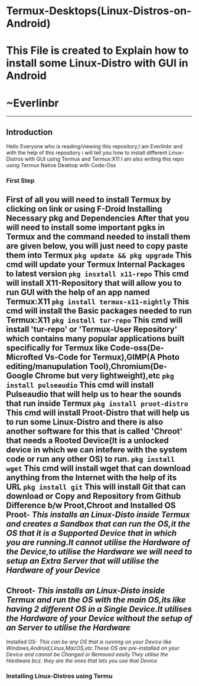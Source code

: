 # Termux-Desktops(Linux-Distros-on-Android)
# This File is created to Explain how to install some Linux-Distro with GUI in Android
#                                                                              ~Everlinbr
---                     
## Introduction          
Hello Everyone who is reading/viewing this repository,I am Everlinbr
and with the help of this repository i will tell you how to install different
Linux-Distros with GUI using Termux and Termux:X11
I am also writing this repo using Termux Native Desktop with Code-Oss
### First Step
First of all you will need to install Termux by clicking on link or using F-Droid
**Installing Necessary pkg and Dependencies**
After that you will need to install some important pgks in Termux and the command needed to install them are given below, you will just need to copy paste them into Termux
   `pkg update && pkg upgrade`
This cmd will update your Termux Internal Packages to latest version
   `pkg insxtall x11-repo`
This cmd will install X11-Repository that will allow you to run GUI with the help of an
app named Termux:X11
   `pkg install termux-x11-nightly`
This cmd will install the Basic packages needed to run Termux:X11
   `pkg install tur-repo`
This cmd will install 'tur-repo' or 'Termux-User Repository' which contains many popular applications built specifically for Termux like Code-oss(De-Microfted Vs-Code for Termux),GIMP(A Photo editing/manupulation Tool),Chromium(De-Google Chrome but very lightweight),etc
   `pkg install pulseaudio`
This cmd will install Pulseaudio that will help us to hear the sounds that run inside Termux
   `pkg install proot-distro`
This cmd will install Proot-Distro that will help us to run some Linux-Distro and there is also another software for this that is called 'Chroot' that needs a Rooted Device(It is a unlocked device in which we can intefere with the system code or run any other OS) to run.
   `pkg install wget`
This cmd will install wget that can download anything from the Internet with the help of its URL
   `pkg install git`
This will install Git that can download or Copy and Repository from Github
**Difference b/w Proot,Chroot and Installed OS**
Proot-
*This installs an Linux-Disto inside Termux and creates a Sandbox that can run the OS,it the OS that it is a Supported Device that in which you are running.It cannot utilise the Hardware of the Device,to utilise the Hardware we will need to setup an Extra Server that will utilise the Hardware of your Device*
---
Chroot-
*This installs an Linux-Disto inside Termux and run the OS with the main OS,its like having 2 different OS in a Single Device.It utilises the Hardware of your Device without the setup of an Server to utilise the Hardware*
---
Installed OS-
*This can be any OS that is running on your Device like Windows,Android,Linux,MacOS,etc.These OS are pre-installed on your Device and cannot be Changed or Removed easily.They utilise the Hardware bcz. they are the ones that lets you use that Device*
### Installing Linux-Distros using Termu
